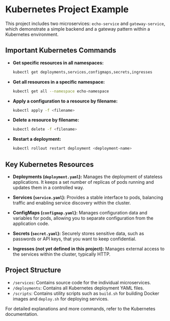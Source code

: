 
# Kubernetes Project Example

This project includes two microservices: `echo-service` and `gateway-service`, which demonstrate a simple backend and a gateway pattern within a Kubernetes environment.

## Important Kubernetes Commands

- **Get specific resources in all namespaces:**
  ```bash
  kubectl get deployments,services,configmaps,secrets,ingresses
  ```

- **Get all resources in a specific namespace:**
  ```bash
  kubectl get all --namespace echo-namespace
  ```

- **Apply a configuration to a resource by filename:**
  ```bash
  kubectl apply -f <filename>
  ```

- **Delete a resource by filename:**
  ```bash
  kubectl delete -f <filename>
  ```

- **Restart a deployment:**
  ```bash
  kubectl rollout restart deployment <deployment-name>
  ```

## Key Kubernetes Resources

- **Deployments (`deployment.yaml`):** Manages the deployment of stateless applications. It keeps a set number of replicas of pods running and updates them in a controlled way.

- **Services (`service.yaml`):** Provides a stable interface to pods, balancing traffic and enabling service discovery within the cluster.

- **ConfigMaps (`configmap.yaml`):** Manages configuration data and variables for pods, allowing you to separate configuration from the application code.

- **Secrets (`secret.yaml`):** Securely stores sensitive data, such as passwords or API keys, that you want to keep confidential.

- **Ingresses (not yet defined in this project):** Manages external access to the services within the cluster, typically HTTP.

## Project Structure

- `/services`: Contains source code for the individual microservices.
- `/deployments`: Contains all Kubernetes deployment YAML files.
- `/scripts`: Contains utility scripts such as `build.sh` for building Docker images and `deploy.sh` for deploying services.

For detailed explanations and more commands, refer to the Kubernetes documentation.
